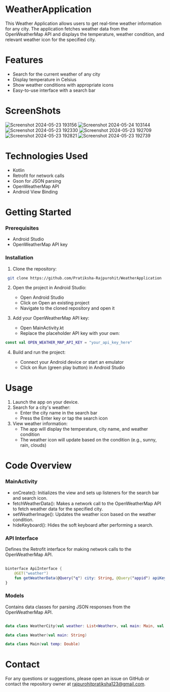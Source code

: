 # WeatherApplication
This Weather Application allows users to get real-time weather information for any city. The application fetches weather data from the OpenWeatherMap API and displays the temperature, weather condition, and relevant weather icon for the specified city.
# Features
* Search for the current weather of any city
* Display temperature in Celsius
* Show weather conditions with appropriate icons
* Easy-to-use interface with a search bar

# ScreenShots
![Screenshot 2024-05-23 193156](https://github.com/Pratiksha-Rajpurohit/WeatherApplication/assets/132194955/e75747d7-3f3b-478d-beb8-e1796bb5b077)
![Screenshot 2024-05-24 103144](https://github.com/Pratiksha-Rajpurohit/WeatherApplication/assets/132194955/03e1b329-d884-46ac-ba6d-bb70c127f288)
![Screenshot 2024-05-23 192330](https://github.com/Pratiksha-Rajpurohit/WeatherApplication/assets/132194955/2cc24085-1cb2-4fa5-99af-997bcce0671b)
![Screenshot 2024-05-23 192709](https://github.com/Pratiksha-Rajpurohit/WeatherApplication/assets/132194955/62c74d83-4861-412e-829a-ee4450bb7b3a)
![Screenshot 2024-05-23 192821](https://github.com/Pratiksha-Rajpurohit/WeatherApplication/assets/132194955/f09d90c0-9846-4939-990d-d6c05064fec9)
![Screenshot 2024-05-23 192739](https://github.com/Pratiksha-Rajpurohit/WeatherApplication/assets/132194955/e4c8ce86-ce74-4338-8363-493b8b1b61a2)


  
# Technologies Used
* Kotlin
* Retrofit for network calls
* Gson for JSON parsing
* OpenWeatherMap API
* Android View Binding
# Getting Started
### Prerequisites
* Android Studio
* OpenWeatherMap API key
### Installation
1. Clone the repository:
 ``` bash
  git clone https://github.com/Pratiksha-Rajpurohit/WeatherApplication
   ```
  
  
2. Open the project in Android Studio:

    - Open Android Studio
    - Click on Open an existing project
    - Navigate to the cloned repository and open it
  
3. Add your OpenWeatherMap API key:
    - Open MainActivity.kt
    - Replace the placeholder API key with your own:

``` kotlin
const val OPEN_WEATHER_MAP_API_KEY = "your_api_key_here" 
```
4. Build and run the project:

    - Connect your Android device or start an emulator
    - Click on Run (green play button) in Android Studio
      
# Usage
1. Launch the app on your device.
2. Search for a city's weather:
    - Enter the city name in the search bar
    -  Press the Enter key or tap the search icon
4. View weather information:
     - The app will display the temperature, city name, and weather condition
     - The weather icon will update based on the condition (e.g., sunny, rain, clouds)
# Code Overview
### MainActivity
* onCreate(): Initializes the view and sets up listeners for the search bar and search icon.
* fetchWeatherData(): Makes a network call to the OpenWeatherMap API to fetch weather data for the specified city.
* setWeatherImage(): Updates the weather icon based on the weather condition.
* hideKeyboard(): Hides the soft keyboard after performing a search.
### API Interface
Defines the Retrofit interface for making network calls to the OpenWeatherMap API.

``` kotlin 
 
binterface ApiInterface {
    @GET("weather")
    fun getWeatherData(@Query("q") city: String, @Query("appid") apiKey: String): Call<WeatherCity>
}
```

### Models
Contains data classes for parsing JSON responses from the OpenWeatherMap API.

``` kotlin

data class WeatherCity(val weather: List<Weather>, val main: Main, val name: String) 

data class Weather(val main: String)

data class Main(val temp: Double) 
```


# Contact
For any questions or suggestions, please open an issue on GitHub or contact the repository owner at rajpurohitpratiksha123@gmail.com.
